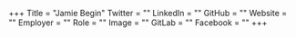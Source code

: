 +++
Title = "Jamie Begin"
Twitter = ""
LinkedIn = ""
GitHub = ""
Website = ""
Employer = ""
Role = ""
Image = ""
GitLab = ""
Facebook = ""
+++
